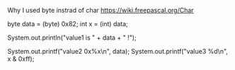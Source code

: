 
Why I used byte instrad of char
https://wiki.freepascal.org/Char

byte data = (byte) 0x82;
int x = (int) data;

System.out.println("value1 is " + data + " !");

System.out.printf("value2 0x%x\n", data);
System.out.printf("value3 %d\n", x & 0xff);
